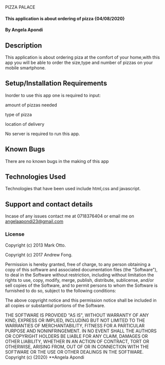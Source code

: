  PIZZA PALACE
#### This application is about ordering of pizza {04/08/2020}
#### By Angela Apondi
## Description
This application is about ordering piza at the comfort of your home,with this app you will be able to order the size,type and number of pizzas on your mobile smartphone.
## Setup/Installation Requirements
Inorder to use this app one is required to input:

amount of pizzas needed

type of pizza

location of delivery

No server is required to run this app.
## Known Bugs
There are no known bugs in the making of this app 
## Technologies Used
Technologies that have been used include html,css and javascript.
## Support and contact details
Incase of any issues contact me at 0718376404 or email me on angelaapondi23@gmail.com
### License

Copyright (c) 2013 Mark Otto.

Copyright (c) 2017 Andrew Fong.

Permission is hereby granted, free of charge, to any person obtaining a copy of this software and associated documentation files (the "Software"), to deal in the Software without restriction, including without limitation the rights to use, copy, modify, merge, publish, distribute, sublicense, and/or sell copies of the Software, and to permit persons to whom the Software is furnished to do so, subject to the following conditions:

The above copyright notice and this permission notice shall be included in all copies or substantial portions of the Software.

THE SOFTWARE IS PROVIDED "AS IS", WITHOUT WARRANTY OF ANY KIND, EXPRESS OR IMPLIED, INCLUDING BUT NOT LIMITED TO THE WARRANTIES OF MERCHANTABILITY, FITNESS FOR A PARTICULAR PURPOSE AND NONINFRINGEMENT. IN NO EVENT SHALL THE AUTHORS OR COPYRIGHT HOLDERS BE LIABLE FOR ANY CLAIM, DAMAGES OR OTHER LIABILITY, WHETHER IN AN ACTION OF CONTRACT, TORT OR OTHERWISE, ARISING FROM, OUT OF OR IN CONNECTION WITH THE SOFTWARE OR THE USE OR OTHER DEALINGS IN THE SOFTWARE.
Copyright (c) {2020} **Angela Apondi